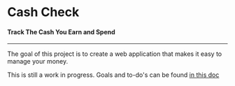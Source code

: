 # Cash Check
#### Track The Cash You Earn and Spend
___
The goal of this project is to create a web application that makes it easy to manage your money.

This is still a work in progress. Goals and to-do's can be found [in this doc](https://github.com/piecedigital/cash-check/blob/master/todo.md)
